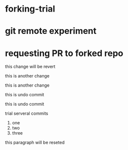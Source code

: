 # forking-trial

# git remote experiment

# requesting PR to forked repo


this change will be revert

this is another change

this is another change


this is undo commit


this is undo commit

trial serveral commits
1. one
2. two
3. three

this paragraph will be reseted